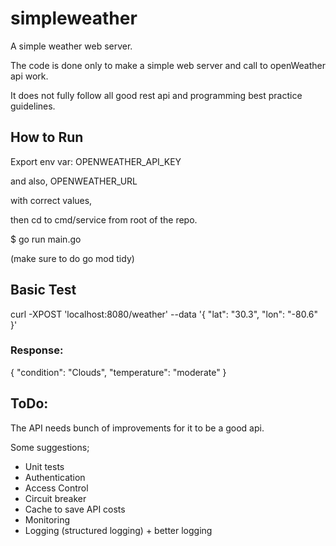# simpleweather
A simple weather web server.

The code is done only to make a simple web server and call to openWeather api work.

It does not fully follow all good rest api and programming best practice guidelines.


## How to Run

Export env var: OPENWEATHER_API_KEY

and also, OPENWEATHER_URL 

with correct values,


then cd to cmd/service from root of the repo.

$ go run main.go

(make sure to do go mod tidy)

## Basic Test

curl -XPOST 'localhost:8080/weather' --data '{
    "lat": "30.3",
    "lon": "-80.6"
}'


### Response:

{
    "condition": "Clouds",
    "temperature": "moderate"
}

## ToDo:

The API needs bunch of improvements for it to be a good api.

Some suggestions;
 - Unit tests
 - Authentication
 - Access Control
 - Circuit breaker
 - Cache to save API costs
 - Monitoring
 - Logging (structured logging) + better logging